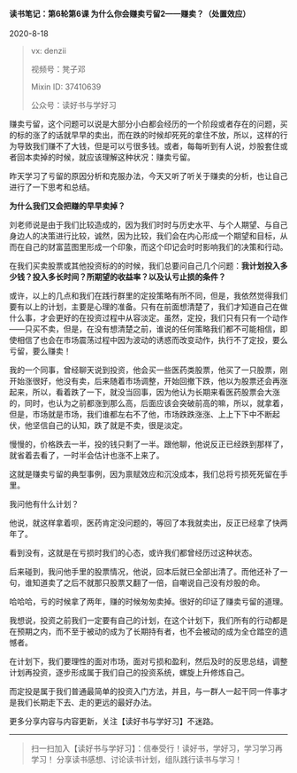 #### 读书笔记：第6轮第6课 为什么你会赚卖亏留2——赚卖？（处置效应）

2020-8-18 

> vx: denzii
>
> 视频号：凳子邓
>
> Mixin ID: 37410639
>
> 公众号：读好书与学好习



赚卖亏留，这个问题可以说是大部分小白都会经历的一个阶段或者存在的问题，买的标的涨了的话就早早的卖出，而在跌的时候却死死的拿住不放，所以，这样的行为导致我们赚不了大钱，但是可以亏很多钱。或者，每每听到有人说，炒股套住或者回本卖掉的时候，就应该理解这种状况：赚卖亏留。

昨天学习了亏留的原因分析和克服办法，今天又听了听关于赚卖的分析，也让自己进行了一下思考和总结。

**为什么我们又会把赚的早早卖掉？**

刘老师说是由于我们比较造成的，因为我们时时与历史水平、与个人期望、与自己身边人的决策进行比较，诚然，因为比较，我们会在内心形成一个期望和目标，从而在自己的财富蓝图里形成一个印象，而这个印记会时时影响我们的决策和行动。

在我们买卖股票或其他投资标的的时候，我们总要问自己几个问题：**我计划投入多少钱？投入多长时间？所期望的收益率？以及认亏止损的条件？**

或许，以上的几点和我们在践行群里的定投策略有所不同，但是，我依然觉得我们要有以上的计划，主要是心理的准备。只有在前面想清楚了，我们才知道自己在做什么事，才会更好的在投资过程中从容淡定。虽然，定投，我们只有只有一个动作——只买不卖，但是，在没有想清楚之前，谁说的任何策略我们都不可能相信，即使相信了也会在市场震荡过程中因为波动的诱惑而改变动作，执行不了定投，要么亏留，要么赚卖！

我的一个同事，曾经聊天说到投资，他会买一些医药类股票，他买了一只股票，刚开始涨很好，他没有卖，后来随着市场调整，开始回撤下跌，他以为股票还会再涨起来，所以，看着跌了一下，就没当回事，因为他认为长期来看医药股票会大涨的，同时，也认为之前都涨到那么高，后面应该会突破前高的嘛，所以，就拿着，但是，市场就是市场，我们谁都左右不了他，市场跌跌涨涨、上上下下中不断起伏，他坚信自己的认知，跌了就是不卖，很是淡定。

慢慢的，价格跌去一半，投的钱只剩了一半。跟他聊，他说反正已经跌到那样了，就省着去看了，一时半会估计也涨不上来了。

这就是赚卖亏留的典型事例，因为禀赋效应和沉没成本，我们总将亏损死死留在手里。

我问他有什么计划？

他说，就这样拿着呗，医药肯定没问题的，等回了本我就卖出，反正已经拿了快两年了。

看到没有，这就是在亏损时我们的心态，或许我们都曾经历过这种状态。

后来碰到，我问他手里的股票情况，他说，回本后就已全部出清了。而他还补了一句，谁知道卖了之后不就那只股票又翻了一倍，自嘲说自己没有炒股的命。

哈哈哈，亏的时候拿了两年，赚的时候匆匆卖掉。很好的印证了赚卖亏留的道理。

我想说，投资之前我们一定要有自己的计划，在这个计划下，我们所有的行动都是在预期之内，而不至于被动的成为了长期持有者，也不会被动的成为全仓踏空的遗憾者。

在计划下，我们要理性的面对市场，面对亏损和盈利，然后及时的反思总结，调整计划再投资，逐步形成属于我们自己的投资系统，螺旋上升修炼自己。

而定投是属于我们普通最简单的投资入门方法，并且，与一群人一起干同一件事才是我们长期走下去、走的更远的最好办法。



更多分享内容与内容更新，关注【读好书与学好习】不迷路。

------

> 扫一扫加入【读好书与学好习】：信奉受行！读好书，学好习，学习学习再学习！ 分享读书感想、讨论读书计划，组队践行读书与学习！